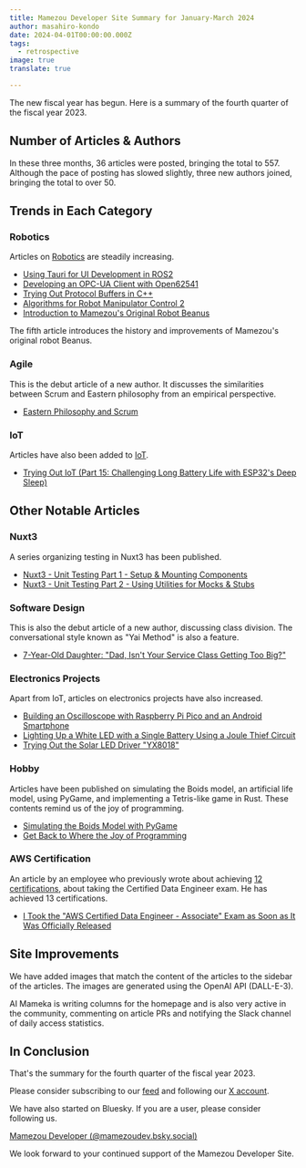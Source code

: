```yaml
---
title: Mamezou Developer Site Summary for January-March 2024
author: masahiro-kondo
date: 2024-04-01T00:00:00.000Z
tags:
  - retrospective
image: true
translate: true

---
```





The new fiscal year has begun. Here is a summary of the fourth quarter of the fiscal year 2023.

## Number of Articles & Authors
In these three months, 36 articles were posted, bringing the total to 557. Although the pace of posting has slowed slightly, three new authors joined, bringing the total to over 50.

## Trends in Each Category
### Robotics
Articles on [Robotics](/robotics) are steadily increasing.

- [Using Tauri for UI Development in ROS2](/robotics/ros/ros2-tauri/)
- [Developing an OPC-UA Client with Open62541](/robotics/opcua/opcua_open62541_client/)
- [Trying Out Protocol Buffers in C++](/blogs/2024/03/08/protocol-buffers-cpp/)
- [Algorithms for Robot Manipulator Control 2](/robotics/manip-algo2/manip-algo2/)
- [Introduction to Mamezou's Original Robot Beanus](/robotics/beanus/beanus_introduction/)

The fifth article introduces the history and improvements of Mamezou's original robot Beanus.

### Agile

This is the debut article of a new author. It discusses the similarities between Scrum and Eastern philosophy from an empirical perspective.

- [Eastern Philosophy and Scrum](/blogs/2024/02/01/eastern-philosophy-scrum/)

### IoT
Articles have also been added to [IoT](/iot).

- [Trying Out IoT (Part 15: Challenging Long Battery Life with ESP32's Deep Sleep)](/iot/internet-of-things-15/)

## Other Notable Articles
### Nuxt3
A series organizing testing in Nuxt3 has been published.

- [Nuxt3 - Unit Testing Part 1 - Setup & Mounting Components](/blogs/2024/02/07/nuxt3-unit-testing-mount/)
- [Nuxt3 - Unit Testing Part 2 - Using Utilities for Mocks & Stubs](/blogs/2024/02/12/nuxt3-unit-testing-mock/)

### Software Design
This is also the debut article of a new author, discussing class division. The conversational style known as "Yai Method" is also a feature.

- [7-Year-Old Daughter: "Dad, Isn't Your Service Class Getting Too Big?"](/blogs/2024/02/12/fat-service-class/)

### Electronics Projects
Apart from IoT, articles on electronics projects have also increased.

- [Building an Oscilloscope with Raspberry Pi Pico and an Android Smartphone](https://developer.mamezou-tech.com/blogs/2024/03/18/raspberry-pi-pico-to-oscilloscope/)
- [Lighting Up a White LED with a Single Battery Using a Joule Thief Circuit](/blogs/2024/03/21/light-up-led-by-joule-thief-circuit/)
- [Trying Out the Solar LED Driver "YX8018"](/blogs/2024/03/31/solar-garden-light-by-joule-thief-circuit/)

### Hobby
Articles have been published on simulating the Boids model, an artificial life model, using PyGame, and implementing a Tetris-like game in Rust. These contents remind us of the joy of programming.

- [Simulating the Boids Model with PyGame](/blogs/2024/03/15/pygame_boid/)
- [Get Back to Where the Joy of Programming](/blogs/2024/03/29/get-back-to-where-the-joy-of-programming/)

### AWS Certification
An article by an employee who previously wrote about achieving [12 certifications](/blogs/2022/12/12/aws_all_certified/), about taking the Certified Data Engineer exam. He has achieved 13 certifications.

- [I Took the "AWS Certified Data Engineer - Associate" Exam as Soon as It Was Officially Released](/aws-certified-data-engineer-associate/)

## Site Improvements
We have added images that match the content of the articles to the sidebar of the articles. The images are generated using the OpenAI API (DALL-E-3).

AI Mameka is writing columns for the homepage and is also very active in the community, commenting on article PRs and notifying the Slack channel of daily access statistics.

## In Conclusion
That's the summary for the fourth quarter of the fiscal year 2023.

Please consider subscribing to our [feed](/feed/) and following our [X account](https://twitter.com/MamezouDev).

We have also started on Bluesky. If you are a user, please consider following us.

[Mamezou Developer (@mamezoudev.bsky.social)](https://bsky.app/profile/mamezoudev.bsky.social)

We look forward to your continued support of the Mamezou Developer Site.
